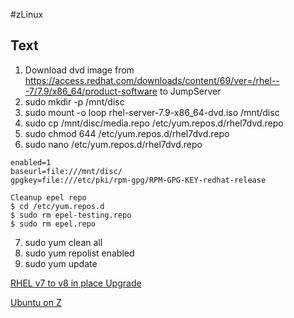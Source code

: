 #zLinux

## Text 

1. Download dvd image from https://access.redhat.com/downloads/content/69/ver=/rhel---7/7.9/x86_64/product-software to JumpServer
2. sudo mkdir -p  /mnt/disc
3. sudo mount -o loop rhel-server-7.9-x86_64-dvd.iso /mnt/disc
4. sudo cp /mnt/disc/media.repo /etc/yum.repos.d/rhel7dvd.repo
5. sudo chmod 644 /etc/yum.repos.d/rhel7dvd.repo
6. sudo nano /etc/yum.repos.d/rhel7dvd.repo
```
enabled=1
baseurl=file:///mnt/disc/
gpgkey=file:///etc/pki/rpm-gpg/RPM-GPG-KEY-redhat-release
```
```
Cleanup epel repo
$ cd /etc/yum.repos.d
$ sudo rm epel-testing.repo
$ sudo rm epel.repo
```
7. sudo yum clean all
8. sudo yum repolist enabled
10. sudo yum update




[RHEL v7 to v8 in place Upgrade](https://access.redhat.com/documentation/en-us/red_hat_enterprise_linux/8/pdf/upgrading_from_rhel_7_to_rhel_8/red_hat_enterprise_linux-8-upgrading_from_rhel_7_to_rhel_8-en-us.pdf)

[Ubuntu on Z](http://www.fargos.net/packages/README_UbuntuOnHercules.html)
